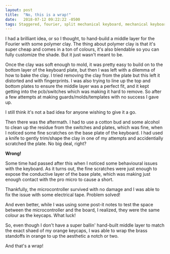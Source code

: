 ```yaml
---
layout: post
title:  "No, this is a wrap!"
date:   2018-07-12 09:22:22 -0500
tags: Staggered, fourier, split mechanical keyboard, mechanical keyboard
---
```


I had a brilliant idea, or so I thought, to hand-build a middle layer for the Fourier with some polymer clay. The thing about polymer clay is that it's super cheap and comes in a ton of colours, it's also blendable so you can fully customize the shade. But it just wasn't meant to be.

Once the clay was soft enough to mold, it was pretty easy to build on to the bottom layer of the keyboard plate, but then I was left with a dilemma of how to bake the clay. I tried removing the clay from the plate but this left it distorted and with fingerprints. I was also trying to line up the top and bottom plates to ensure the middle layer was a perfect fit, and it kept getting into the pcb/switches which was making it hard to remove. So after a few attempts at making guards/molds/templates with no success I gave up.

I still think it's not a bad idea for anyone wishing to give it a go.

Then there was the aftermath. I had to use a cotton bud and some alcohol to clean up the residue from the switches and plates, which was fine, when I noticed some fine scratches on the base plate of the keyboard. I had used a knife to gently trim/shape the clay in one of my attempts and accidentially scratched the plate. No big deal, right? 

<b>Wrong!</b>

Some time had passed after this when I noticed some behavioural issues with the keyboard. As it turns out, the fine scratches were just enough to expose the conductive layer of the base plate, which was making just enough contact with the pro micro to cause a short.

Thankfully, the microcontroller survived with no damage and I was able to fix the issue with some electrical tape. Problem solved!

And even better, while I was using some post-it notes to test the space between the microcontroller and the board, I realized, they were the same colour as the keycaps. What luck!

So, even though I don't have a super ballin' hand-built middle layer to match the exact shaed of my orange keycaps, I was able to wrap the brass standoffs in orange to up the aesthetic a notch or two.

<blockquote class="imgur-embed-pub" lang="en" data-id="7S4hkmL"><a href="//imgur.com/7S4hkmL"></a></blockquote><script async src="//s.imgur.com/min/embed.js" charset="utf-8"></script>

And that's a wrap!